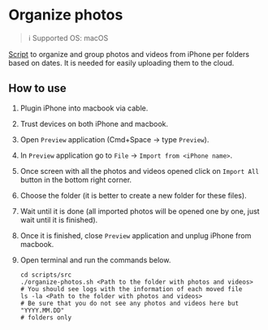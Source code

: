 # Organize photos

> :information_source: Supported OS: macOS

[Script](../src/organize-photos.sh) to organize and group photos and videos from
iPhone per folders based on dates. It is needed for easily uploading them to the
cloud.

## How to use

1. Plugin iPhone into macbook via cable.
2. Trust devices on both iPhone and macbook.
3. Open `Preview` application (Cmd+Space -> type `Preview`).
4. In `Preview` application go to `File` -> `Import from <iPhone name>`.
5. Once screen with all the photos and videos opened click on `Import All` button
   in the bottom right corner.
6. Choose the folder (it is better to create a new folder for these files).
7. Wait until it is done (all imported photos will be opened one by one, just wait
   until it is finished).
8. Once it is finished, close `Preview` application and unplug iPhone from macbook.
9. Open terminal and run the commands below.

   ```shell
   cd scripts/src
   ./organize-photos.sh <Path to the folder with photos and videos>
   # You should see logs with the information of each moved file
   ls -la <Path to the folder with photos and videos>
   # Be sure that you do not see any photos and videos here but "YYYY.MM.DD"
   # folders only
   ```
